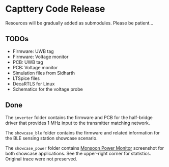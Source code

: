 # Capttery Code Release

Resources will be gradually added as submodules. Please be patient...

## TODOs

* Firmware: UWB tag
* Firmware: Voltage monitor
* PCB: UWB tag
* PCB: Voltage monitor
* Simulation files from Sidharth
* LTSpice files
* DecaRTLS for Linux
* Schematics for the voltage probe

## Done

The `inverter` folder contains the firmware and PCB for the half-bridge driver that provides 1 MHz input to the transmitter matching network.

The `showcase_ble` folder contains the firmware and related information for the BLE sensing station showcase scenario.

The `showcase_power` folder contains [Monsoon Power Monitor](https://www.msoon.com/lvpm-software-download) screenshot for both showcase applications.
See the upper-right corner for statistics. Original trace were not preserved.
